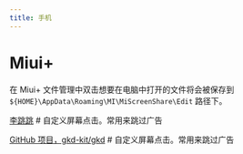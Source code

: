 ```yaml
---
title: 手机
---
```


# Miui+

在 Miui+ 文件管理中双击想要在电脑中打开的文件将会被保存到 `${HOME}\AppData\Roaming\MI\MiScreenShare\Edit` 路径下。


[李跳跳](https://www.litiaotiao.com/) # 自定义屏幕点击。常用来跳过广告

[GitHub 项目，gkd-kit/gkd](https://github.com/gkd-kit/gkd) # 自定义屏幕点击。常用来跳过广告